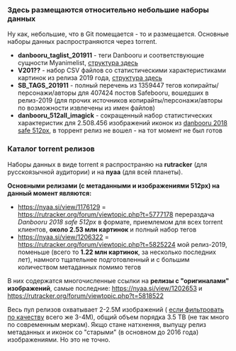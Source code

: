 ### Здесь размещаются относительно небольшие наборы данных

Ну как, небольшие, что в Git помещается - то и размещается. Основные наборы данных распространяются через torrent. 

* **danbooru_taglist_201911** - теги Danbooru и соответствующие сущности Myanimelist,
[структура здесь](https://github.com/aperveyev/booru_processor/blob/master/%23DATA/danbooru_taglist.md)
* **V201??** - набор CSV файлов со статистическими характеристиками картинок из релиза 2019 года,
[структура здесь](https://github.com/aperveyev/booru_processor/blob/master/imagemagick/readme.md)
* **SB_TAGS_201911** - полный перечень из 1359447 тегов копирайты/персонажи/авторы для 407424 постов Safebooru, вошедших в релиз-2019 (для прочих источников копирайты/персонажи/авторы по возможности извлечены из имен файлов)
* **danbooru_512all_imagick** - сокращенный набор статистических характеристик для 2.508.456 изображений иконок из [danbooru 2018 safe 512px](https://nyaa.si/view/1176129), в торрент релиз не вошел - на тот момент не был готов

### Каталог torrent релизов

Наборы данных в виде torrent я распространяю на **rutracker** (для русскоязычной аудитории) и на **nyaa** (для всей планеты).

**Основными релизами (с метаданными и изображениями 512px) на данный момент являются:**
- https://nyaa.si/view/1176129 = https://rutracker.org/forum/viewtopic.php?t=5777178 перераздача *Danbooru 2018 safe 512px* в формате, приемлемом для всех torrent клиентов, **около 2.53 млн картинок** и полный набор тегов
- https://nyaa.si/view/1206322 = https://rutracker.org/forum/viewtopic.php?t=5825224 мой релиз-2019, поменьше (всего то **1.22 млн картинок**, за несколько последних лет), намного тщательнее подготовленный и с большим количеством метаданных помимо тегов

В них содержатся многочисленные ссылки на **релизы с "оригиналами" изображений**, самые последние:
https://nyaa.si/view/1202653 и https://rutracker.org/forum/viewtopic.php?t=5818522

Весь пул релизов охватывает 2-2.5М изображений ( [если фильтровать по качеству](https://github.com/aperveyev/booru_processor/blob/master/about_quality.md) всего же 3-4М), общий объем порядка 3.5 TB (не так много по современным меркам). Якщо стане натхнення, выпущу релиз метаданных и иконок со "старыми" (в основном до 2016 года) изображениями. Но это не точно.
